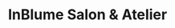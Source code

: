 ---
title: "InBlume Salon & Atelier"
url: /north-vancouver-city/inblume-salon-and-atelier/
shop: hairdresser
---